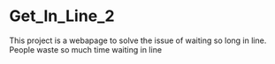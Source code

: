 # Get_In_Line_2

This project is a webapage to solve the issue of waiting so long in line. People waste so much time waiting in line 
